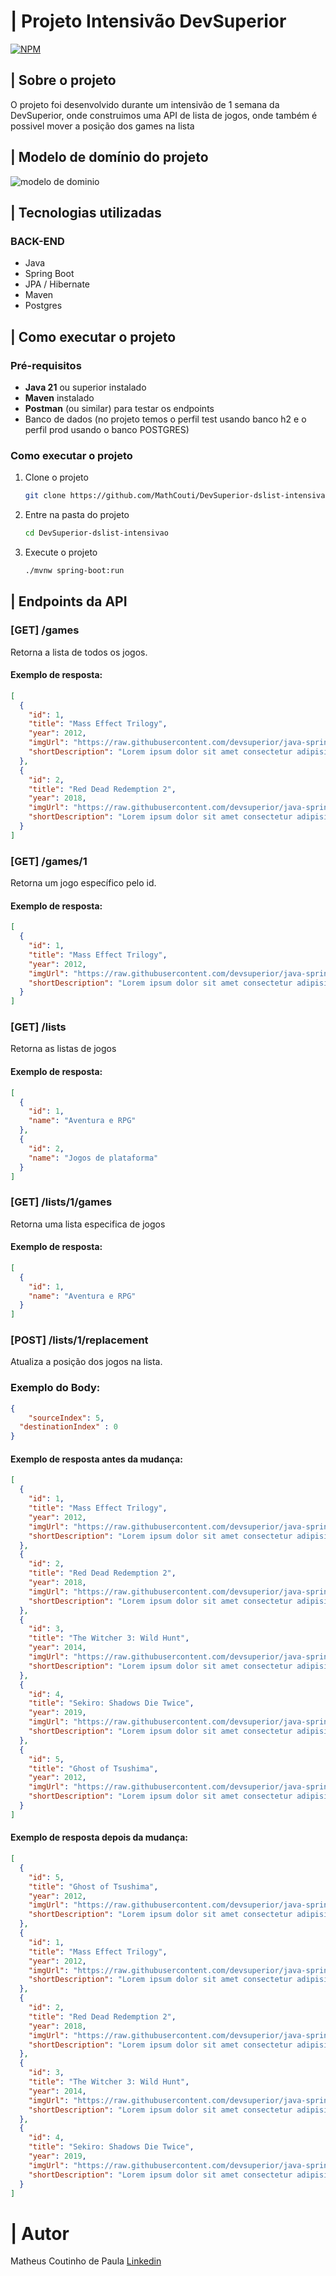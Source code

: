 # | Projeto Intensivão DevSuperior
[![NPM](https://img.shields.io/npm/l/react)](https://github.com/MathCouti/DevSuperior-dslist-intensivao/blob/main/LICENSE)

## | Sobre o projeto
O projeto foi desenvolvido durante um intensivão de 1 semana da DevSuperior, onde construimos uma API de lista de jogos, onde também é possivel mover a posição dos games na lista

## | Modelo de domínio do projeto
![modelo de dominio](https://github.com/MathCouti/Assets/blob/main/Intensivao-java-devsuperior-2025/modelo%20de%20dominio.png)

## | Tecnologias utilizadas
### BACK-END
- Java
- Spring Boot
- JPA / Hibernate
- Maven
- Postgres

## | Como executar o projeto
### Pré-requisitos
- **Java 21** ou superior instalado
- **Maven** instalado
- **Postman** (ou similar) para testar os endpoints
- Banco de dados (no projeto temos o perfil test usando banco h2 e o perfil prod usando o banco POSTGRES)

### Como executar o projeto
1. Clone o projeto
   ```bash
   git clone https://github.com/MathCouti/DevSuperior-dslist-intensivao.git
   ```
2. Entre na pasta do projeto
   ```bash
   cd DevSuperior-dslist-intensivao
   ```
3. Execute o projeto
   ```bash
   ./mvnw spring-boot:run
   ```

## | Endpoints da API
### [GET] /games
Retorna a lista de todos os jogos.

#### Exemplo de resposta:
```json
[
  {
    "id": 1,
    "title": "Mass Effect Trilogy",
    "year": 2012,
    "imgUrl": "https://raw.githubusercontent.com/devsuperior/java-spring-dslist/main/resources/1.png",
    "shortDescription": "Lorem ipsum dolor sit amet consectetur adipisicing elit. Odit esse officiis corrupti unde repellat non quibusdam! Id nihil itaque ipsum!"
  },
  {
    "id": 2,
    "title": "Red Dead Redemption 2",
    "year": 2018,
    "imgUrl": "https://raw.githubusercontent.com/devsuperior/java-spring-dslist/main/resources/2.png",
    "shortDescription": "Lorem ipsum dolor sit amet consectetur adipisicing elit. Odit esse officiis corrupti unde repellat non quibusdam! Id nihil itaque ipsum!"
  }
]
```
### [GET] /games/1
Retorna um jogo específico pelo id.

#### Exemplo de resposta:
```json
[
  {
    "id": 1,
    "title": "Mass Effect Trilogy",
    "year": 2012,
    "imgUrl": "https://raw.githubusercontent.com/devsuperior/java-spring-dslist/main/resources/1.png",
    "shortDescription": "Lorem ipsum dolor sit amet consectetur adipisicing elit. Odit esse officiis corrupti unde repellat non quibusdam! Id nihil itaque ipsum!"
  }
]
```
### [GET] /lists
Retorna as listas de jogos

#### Exemplo de resposta:
```json
[
  {
    "id": 1,
    "name": "Aventura e RPG"
  },
  {
    "id": 2,
    "name": "Jogos de plataforma"
  }
]
```
### [GET] /lists/1/games
Retorna uma lista especifica de jogos

#### Exemplo de resposta:
```json
[
  {
    "id": 1,
    "name": "Aventura e RPG"
  }
]
```

### [POST] /lists/1/replacement
Atualiza a posição dos jogos na lista.
### Exemplo do Body:
```json
{
	"sourceIndex": 5,
  "destinationIndex" : 0
}
```

#### Exemplo de resposta antes da mudança: 
```json
[
  {
    "id": 1,
    "title": "Mass Effect Trilogy",
    "year": 2012,
    "imgUrl": "https://raw.githubusercontent.com/devsuperior/java-spring-dslist/main/resources/1.png",
    "shortDescription": "Lorem ipsum dolor sit amet consectetur adipisicing elit. Odit esse officiis corrupti unde repellat non quibusdam! Id nihil itaque ipsum!"
  },
  {
    "id": 2,
    "title": "Red Dead Redemption 2",
    "year": 2018,
    "imgUrl": "https://raw.githubusercontent.com/devsuperior/java-spring-dslist/main/resources/2.png",
    "shortDescription": "Lorem ipsum dolor sit amet consectetur adipisicing elit. Odit esse officiis corrupti unde repellat non quibusdam! Id nihil itaque ipsum!"
  },
  {
    "id": 3,
    "title": "The Witcher 3: Wild Hunt",
    "year": 2014,
    "imgUrl": "https://raw.githubusercontent.com/devsuperior/java-spring-dslist/main/resources/3.png",
    "shortDescription": "Lorem ipsum dolor sit amet consectetur adipisicing elit. Odit esse officiis corrupti unde repellat non quibusdam! Id nihil itaque ipsum!"
  },
  {
    "id": 4,
    "title": "Sekiro: Shadows Die Twice",
    "year": 2019,
    "imgUrl": "https://raw.githubusercontent.com/devsuperior/java-spring-dslist/main/resources/4.png",
    "shortDescription": "Lorem ipsum dolor sit amet consectetur adipisicing elit. Odit esse officiis corrupti unde repellat non quibusdam! Id nihil itaque ipsum!"
  },
  {
    "id": 5,
    "title": "Ghost of Tsushima",
    "year": 2012,
    "imgUrl": "https://raw.githubusercontent.com/devsuperior/java-spring-dslist/main/resources/5.png",
    "shortDescription": "Lorem ipsum dolor sit amet consectetur adipisicing elit. Odit esse officiis corrupti unde repellat non quibusdam! Id nihil itaque ipsum!"
  }
]
```


#### Exemplo de resposta depois da mudança: 
```json
[
  {
    "id": 5,
    "title": "Ghost of Tsushima",
    "year": 2012,
    "imgUrl": "https://raw.githubusercontent.com/devsuperior/java-spring-dslist/main/resources/5.png",
    "shortDescription": "Lorem ipsum dolor sit amet consectetur adipisicing elit. Odit esse officiis corrupti unde repellat non quibusdam! Id nihil itaque ipsum!"
  },
  {
    "id": 1,
    "title": "Mass Effect Trilogy",
    "year": 2012,
    "imgUrl": "https://raw.githubusercontent.com/devsuperior/java-spring-dslist/main/resources/1.png",
    "shortDescription": "Lorem ipsum dolor sit amet consectetur adipisicing elit. Odit esse officiis corrupti unde repellat non quibusdam! Id nihil itaque ipsum!"
  },
  {
    "id": 2,
    "title": "Red Dead Redemption 2",
    "year": 2018,
    "imgUrl": "https://raw.githubusercontent.com/devsuperior/java-spring-dslist/main/resources/2.png",
    "shortDescription": "Lorem ipsum dolor sit amet consectetur adipisicing elit. Odit esse officiis corrupti unde repellat non quibusdam! Id nihil itaque ipsum!"
  },
  {
    "id": 3,
    "title": "The Witcher 3: Wild Hunt",
    "year": 2014,
    "imgUrl": "https://raw.githubusercontent.com/devsuperior/java-spring-dslist/main/resources/3.png",
    "shortDescription": "Lorem ipsum dolor sit amet consectetur adipisicing elit. Odit esse officiis corrupti unde repellat non quibusdam! Id nihil itaque ipsum!"
  },
  {
    "id": 4,
    "title": "Sekiro: Shadows Die Twice",
    "year": 2019,
    "imgUrl": "https://raw.githubusercontent.com/devsuperior/java-spring-dslist/main/resources/4.png",
    "shortDescription": "Lorem ipsum dolor sit amet consectetur adipisicing elit. Odit esse officiis corrupti unde repellat non quibusdam! Id nihil itaque ipsum!"
  }
]
```

# | Autor
Matheus Coutinho de Paula
[Linkedin](https://www.linkedin.com/in/matheus-coutinho-de-paula-pcd-804197287/)
